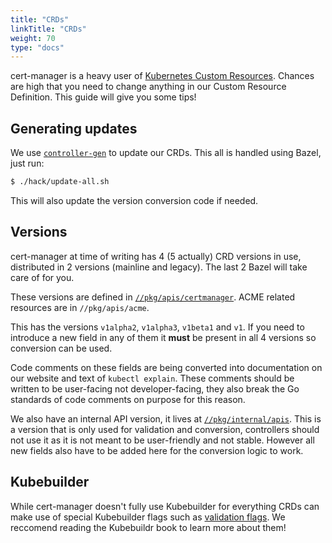 ```yaml
---
title: "CRDs"
linkTitle: "CRDs"
weight: 70
type: "docs"
---
```


cert-manager is a heavy user of [Kubernetes Custom Resources](https://kubernetes.io/docs/concepts/extend-kubernetes/api-extension/custom-resources/).
Chances are high that you need to change anything in our Custom Resource Definition. This guide will give you some tips!

## Generating updates

We use [`controller-gen`](https://book.kubebuilder.io/reference/controller-gen.html) to update our CRDs.
This all is handled using Bazel, just run:
```bash
$ ./hack/update-all.sh
```

This will also update the version conversion code if needed.

## Versions

cert-manager at time of writing has 4 (5 actually) CRD versions in use, distributed in 2 versions (mainline and legacy). The last 2 Bazel will take care of for you.

These versions are defined in [`//pkg/apis/certmanager`](https://github.com/jetstack/cert-manager/tree/master/pkg/apis/certmanager). ACME related resources are in `//pkg/apis/acme`.

This has the versions `v1alpha2`, `v1alpha3`, `v1beta1` and `v1`.
If you need to introduce a new field in any of them it **must** be present in all 4 versions so conversion can be used.

Code comments on these fields are being converted into documentation on our website and text of `kubectl explain`.
These comments should be written to be user-facing not developer-facing, they also break the Go standards of code comments on purpose for this reason.

We also have an internal API version, it lives at [`//pkg/internal/apis`](https://github.com/jetstack/cert-manager/tree/master/pkg/internal/apis).
This is a version that is only used for validation and conversion, controllers should not use it as it is not meant to be user-friendly and not stable.
However all new fields also have to be added here for the conversion logic to work.


## Kubebuilder

While cert-manager doesn't fully use Kubebuilder for everything CRDs can make use of special Kubebuilder flags such as [validation flags](https://book.kubebuilder.io/reference/markers/crd-validation.html). We reccomend reading the Kubebuildr book to learn more about them!